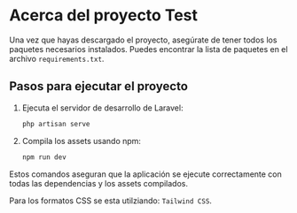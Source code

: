 # Acerca del proyecto Test


Una vez que hayas descargado el proyecto, asegúrate de tener todos los paquetes necesarios instalados. Puedes encontrar la lista de paquetes en el archivo `requirements.txt`.

## Pasos para ejecutar el proyecto

1. Ejecuta el servidor de desarrollo de Laravel:

    ```bash
    php artisan serve
    ```

2. Compila los assets usando npm:

    ```bash
    npm run dev
    ```

Estos comandos aseguran que la aplicación se ejecute correctamente con todas las dependencias y los assets compilados.

Para los formatos CSS se esta utilziando: `Tailwind CSS`.